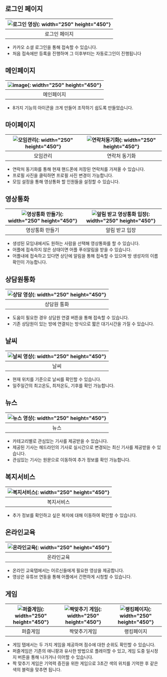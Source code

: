 ## 로그인 페이지
|![로그인 영상](https://github.com/slside/Baekjoon/assets/132821972/a5717afb-df49-4d01-b48a-32f3d76fb6b5){: width="250" height="450"}|
|:---:|
|로그인 페이지|
- 카카오 소셜 로그인을 통해 접속할 수 있습니다.
- 처음 접속에만 등록을 진행하며 그 이후부터는 자동로그인이 진행됩니다

## 메인페이지
|![image](https://github.com/slside/Baekjoon/assets/132821972/c49883be-9dba-4293-83d2-e4608e089660){: width="250" height="450"}|
|:---:|
|메인페이지|

- 8가지 기능의 아이콘을 크게 만들어 조작하기 쉽도록 만들었습니다.

## 마이페이지
|![모임관리](https://github.com/slside/Baekjoon/assets/132821972/5ab2d12b-10e1-4135-9048-f6d4abe6c15e){: width="250" height="450"}|![연락처동기화](https://github.com/slside/Baekjoon/assets/132821972/327faaae-f055-438a-8636-9d52734e9779){: width="250" height="450"}|
|:---:|:---:|
|모임관리|연락처 동기화|

- 연락처 동기화를 통해 현재 핸드폰에 저장된 연락처를 가져올 수 있습니다.
- 프로필 사진을 클릭하면 프로필 사진 변경이 가능합니다.
- 모임 설정을 통해 영상통화 할 인원들을 설정할 수 있습니다.

## 영상통화
|![영상통화 만들기](https://github.com/slside/Baekjoon/assets/132821972/c71de997-4877-427a-b414-aa64ae19c332){: width="250" height="450"}|![알림 받고 영상통화 입장](https://github.com/slside/Baekjoon/assets/132821972/62914949-27b6-480a-bd65-e05b8bc89984){: width="250" height="450"}|
|:---:|:---:|
|영상통화 만들기|알림 받고 입장|

- 생성된 모임내에서도 원하는 사람을 선택해 영상통화를 할 수 있습니다.
- 어플에 접속하지 않은 상태이면 어플 푸쉬알림을 받을 수 있습니다.
- 어플내에 접속하고 있다면 상단에 알림을 통해 접속할 수 있으며 방 생성자의 이름 확인이 가능합니다.

## 상담원통화
|![상담 영상](https://github.com/slside/Baekjoon/assets/132821972/97cd31b4-4ad5-42ec-aea7-2f572ca00744){: width="250" height="450"}|
|:---:|
|상담원 통화|

- 도움이 필요한 경우 상담원 연결 버튼을 통해 접속할 수 있습니다.
- 기존 상담원이 있는 방에 연결되는 방식으로 짧은 대기시간을 가질 수 있습니다.

## 날씨
|![날씨 영상](https://github.com/slside/Baekjoon/assets/132821972/ad089d58-c19c-4b76-b439-878520316e86){: width="250" height="450"}|
|:---:|
|날씨|

- 현재 위치를 기준으로 날씨를 확인할 수 있습니다.
- 일주일간의 최고온도, 최저온도, 기후를 확인 가능합니다.

## 뉴스
|![뉴스 영상](https://github.com/slside/Baekjoon/assets/132821972/63053af0-4273-45a2-9d56-3f913afdd852){: width="250" height="450"}|
|:---:|
|뉴스|

- 카테고리별로 관심있는 기사를 제공받을 수 있습니다.
- 제공된 기사는 헤드라인의 기사로 실시간으로 변경되는 최신 기사를 제공받을 수 있습니다.
- 관심있는 기사는 원문으로 이동하여 추가 정보를 확인 가능합니다.

## 복지서비스
|![복지서비스](https://github.com/slside/Baekjoon/assets/132821972/385ff0d7-61ad-49fc-b11e-fea60d7b727b){: width="250" height="450"}|
|:---:|
|복지서비스|

- 추가 정보를 확인하고 싶은 복지에 대해 이동하여 확인할 수 있습니다.

## 온라인교육
|![온라인교육](https://github.com/slside/Baekjoon/assets/132821972/0df3059a-b503-4a16-9b0e-a229423dc584){: width="250" height="450"}|
|:---:|
|온라인교육|

- 온라인 교육탭에서는 어르신들에게 필요한 영상을 제공합니다.
- 영상은 유튜브 연동을 통해 어플에서 간편하게 시청할 수 있습니다.

## 게임
|![퍼즐게임](https://github.com/slside/Baekjoon/assets/132821972/776a6040-0358-44d4-a90a-3e7487d4b6cb){: width="250" height="450"}|![짝맞추기 게임](https://github.com/slside/Baekjoon/assets/132821972/a3c36d89-62e1-46dd-8275-d1256478fc17){: width="250" height="450"}|![랭킹페이지](https://github.com/slside/Baekjoon/assets/132821972/c1810c6c-18de-4690-8f65-96e4602d9078){: width="250" height="450"}|
|:---:|:---:|:---:|
|퍼즐게임|짝맞추기게임|랭킹페이지|

- 게임 탭에서는 두 가지 게임을 제공하며 점수에 대한 순위도 확인할 수 있습니다.
- 퍼즐게임은 기존의 애니팡과 유사한 방법으로 플레이할 수 있고, 게임 도중 일시정지 버튼을 통해 나가거나 이어할 수 있습니다.
- 짝 맞추기 게임은 기억력 증진을 위한 게임으로 3초간 색의 위치를 기억한 후 같은 색의 블럭을 맞추면 됩니다.
